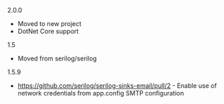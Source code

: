 2.0.0 
 * Moved to new project
 * DotNet Core support

1.5
 * Moved from serilog/serilog

1.5.9
 * https://github.com/serilog/serilog-sinks-email/pull/2 - Enable use of network credentials from app.config SMTP configuration
